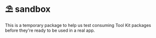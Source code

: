# ⛱ sandbox

This is a temporary package to help us test consuming Tool Kit packages before they're ready to be used in a real app.
